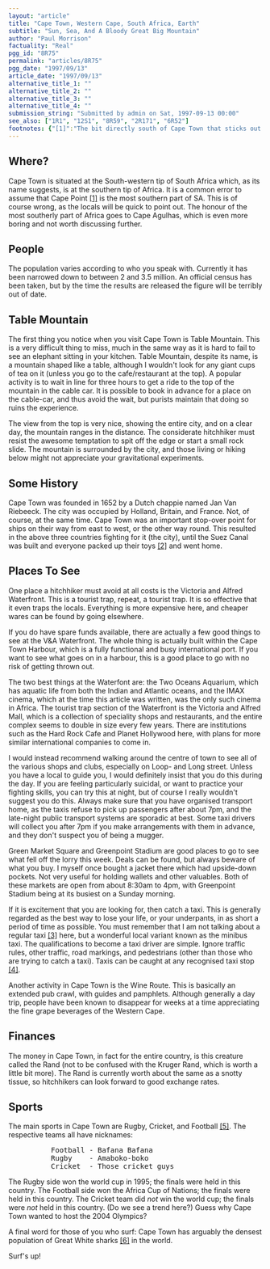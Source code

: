 ```yaml
---
layout: "article"
title: "Cape Town, Western Cape, South Africa, Earth"
subtitle: "Sun, Sea, And A Bloody Great Big Mountain"
author: "Paul Morrison"
factuality: "Real"
pgg_id: "8R75"
permalink: "articles/8R75"
pgg_date: "1997/09/13"
article_date: "1997/09/13"
alternative_title_1: ""
alternative_title_2: ""
alternative_title_3: ""
alternative_title_4: ""
submission_string: "Submitted by admin on Sat, 1997-09-13 00:00"
see_also: ["1R1", "12S1", "8R59", "2R171", "6R52"]
footnotes: {"[1]":"The bit directly south of Cape Town that sticks out to sea.","[2]":"Guns, soldiers, ships, etc.","[3]":"Road-worthy car, licensed driver, four wheels, you get the picture...","[4]":"Pavements, traffic lights, roundabouts, the centre of national roads, in fact, just about anywhere that you can be seen from the road.","[5]":"Soccer, for the uninformed Americans.","[6]":"The carnivorous fish species, not a large, white, money-lender."}
---
```

<div>
<h2>Where?</h2>
<p>Cape Town is situated at the South-western tip of South Africa which, as its name suggests, is at the southern tip of Africa. It is a common error to assume that Cape Point <a href="#footnotes.1" class="footnote-link">[1]</a> is the most southern part of SA. This is of course wrong, as the locals will be quick to point out. The honour of the most southerly part of Africa goes to Cape Agulhas, which is even more boring and not worth discussing further.</p>
<h2>People</h2>
<p>The population varies according to who you speak with. Currently it has been narrowed down to between 2 and 3.5 million. An official census has been taken, but by the time the results are released the figure will be terribly out of date.</p>
<h2>Table Mountain</h2>
<p>The first thing you notice when you visit Cape Town is Table Mountain. This is a very difficult thing to miss, much in the same way as it is hard to fail to see an elephant sitting in your kitchen. Table Mountain, despite its name, is a mountain shaped like a table, although I wouldn't look for any giant cups of tea on it (unless you go to the cafe/restaurant at the top). A popular activity is to wait in line for three hours to get a ride to the top of the mountain in the cable car. It is possible to book in advance for a place on the cable-car, and thus avoid the wait, but purists maintain that doing so ruins the experience.</p>
<p>The view from the top is very nice, showing the entire city, and on a clear day, the mountain ranges in the distance. The considerate hitchhiker must resist the awesome temptation to spit off the edge or start a small rock slide. The mountain is surrounded by the city, and those living or hiking below might not appreciate your gravitational experiments.</p>
<h2>Some History</h2>
<p>Cape Town was founded in 1652 by a Dutch chappie named Jan Van Riebeeck. The city was occupied by Holland, Britain, and France. Not, of course, at the same time. Cape Town was an important stop-over point for ships on their way from east to west, or the other way round. This resulted in the above three countries fighting for it (the city), until the Suez Canal was built and everyone packed up their toys <a href="#footnotes.2" class="footnote-link">[2]</a> and went home.</p>
<h2>Places To See</h2>
<p>One place a hitchhiker must avoid at all costs is the Victoria and Alfred Waterfront. This is a tourist trap, repeat, a tourist trap. It is so effective that it even traps the locals. Everything is more expensive here, and cheaper wares can be found by going elsewhere.</p>
<p>If you do have spare funds available, there are actually a few good things to see at the V&amp;A Waterfront. The whole thing is actually built within the Cape Town Harbour, which is a fully functional and busy international port. If you want to see what goes on in a harbour, this is a good place to go with no risk of getting thrown out.</p>
<p>The two best things at the Waterfont are: the Two Oceans Aquarium, which has aquatic life from both the Indian and Atlantic oceans, and the IMAX cinema, which at the time this article was written, was the only such cinema in Africa. The tourist trap section of the Waterfront is the Victoria and Alfred Mall, which is a collection of speciality shops and restaurants, and the entire complex seems to double in size every few years. There are institutions such as the Hard Rock Cafe and Planet Hollywood here, with plans for more similar international companies to come in.</p>
<p>I would instead recommend walking around the centre of town to see all of the various shops and clubs, especially on Loop- and Long street. Unless you have a local to guide you, I would definitely insist that you do this during the day. If you are feeling particularly suicidal, or want to practice your fighting skills, you can try this at night, but of course I really wouldn't suggest you do this. Always make sure that you have organised transport home, as the taxis refuse to pick up passengers after about 7pm, and the late-night public transport systems are sporadic at best. Some taxi drivers will collect you after 7pm if you make arrangements with them in advance, and they don't suspect you of being a mugger.</p>
<p>Green Market Square and Greenpoint Stadium are good places to go to see what fell off the lorry this week. Deals can be found, but always beware of what you buy. I myself once bought a jacket there which had upside-down pockets. Not very useful for holding wallets and other valuables. Both of these markets are open from about 8:30am to 4pm, with Greenpoint Stadium being at its busiest on a Sunday morning.</p>
<p>If it is excitement that you are looking for, then catch a taxi. This is generally regarded as the best way to lose your life, or your underpants, in as short a period of time as possible. You must remember that I am not talking about a regular taxi <a href="#footnotes.3" class="footnote-link">[3]</a> here, but a wonderful local variant known as the minibus taxi. The qualifications to become a taxi driver are simple. Ignore traffic rules, other traffic, road markings, and pedestrians (other than those who are trying to catch a taxi). Taxis can be caught at any recognised taxi stop <a href="#footnotes.4" class="footnote-link">[4]</a>.</p>
<p>Another activity in Cape Town is the Wine Route. This is basically an extended pub crawl, with guides and pamphlets. Although generally a day trip, people have been known to disappear for weeks at a time appreciating the fine grape beverages of the Western Cape.</p>
<h2>Finances</h2>
<p>The money in Cape Town, in fact for the entire country, is this creature called the Rand (not to be confused with the Kruger Rand, which is worth a little bit more). The Rand is currently worth about the same as a snotty tissue, so hitchhikers can look forward to good exchange rates.</p>
<h2>Sports</h2>
<p>The main sports in Cape Town are Rugby, Cricket, and Football <a href="#footnotes.5" class="footnote-link">[5]</a>. The respective teams all have nicknames:</p>
<pre>
          Football - Bafana Bafana
          Rugby    - Amaboko-boko
          Cricket  - Those cricket guys
</pre>
<p>The Rugby side won the world cup in 1995; the finals were held in this country. The Football side won the Africa Cup of Nations; the finals were held in this country. The Cricket team did <em>not</em> win the world cup; the finals were <em>not</em> held in this country. (Do we see a trend here?) Guess why Cape Town wanted to host the 2004 Olympics?</p>
<p>A final word for those of you who surf: Cape Town has arguably the densest population of Great White sharks <a href="#footnotes.6" class="footnote-link">[6]</a> in the world.</p>
<p>Surf's up!</p>
</div>
